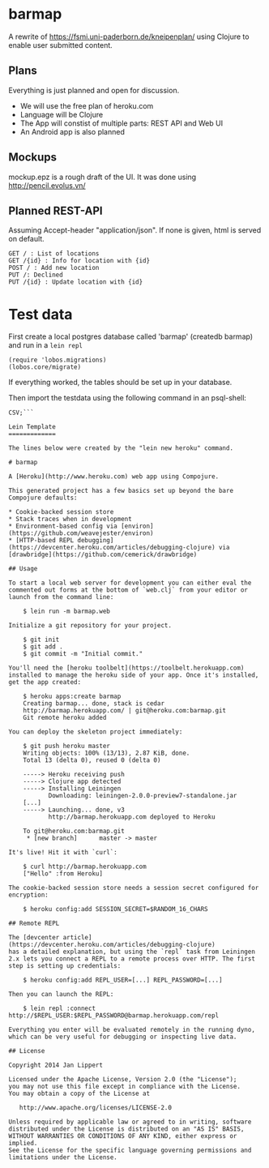 barmap
======

A rewrite of https://fsmi.uni-paderborn.de/kneipenplan/ using Clojure to enable user submitted content.

Plans
-----

Everything is just planned and open for discussion.

 * We will use the free plan of heroku.com
 * Language will be Clojure
 * The App will constist of multiple parts: REST API and Web UI
 * An Android app is also planned

Mockups
-------

mockup.epz is a rough draft of the UI. It was done using http://pencil.evolus.vn/

Planned REST-API
----------------
Assuming Accept-header "application/json". If none is given, html is 
served on default. 

```
GET / : List of locations
GET /{id} : Info for location with {id}
POST / : Add new location
PUT /: Declined
PUT /{id} : Update location with {id}
```

Test data
=========

First create a local postgres database called 'barmap' (createdb 
barmap) and run in a ```lein repl```
```
(require 'lobos.migrations)
(lobos.core/migrate)
```
If everything worked, the tables should be set up in your database.

Then import the testdata using the following command in an psql-shell:
```COPY places (name, lat,lon,url, special, description) FROM STDIN WITH DELIMITER ',' QUOTE '"' 
CSV;```

Lein Template
=============

The lines below were created by the "lein new heroku" command.

# barmap

A [Heroku](http://www.heroku.com) web app using Compojure.

This generated project has a few basics set up beyond the bare Compojure defaults:

* Cookie-backed session store
* Stack traces when in development
* Environment-based config via [environ](https://github.com/weavejester/environ)
* [HTTP-based REPL debugging](https://devcenter.heroku.com/articles/debugging-clojure) via [drawbridge](https://github.com/cemerick/drawbridge)

## Usage

To start a local web server for development you can either eval the
commented out forms at the bottom of `web.clj` from your editor or
launch from the command line:

    $ lein run -m barmap.web

Initialize a git repository for your project.

    $ git init
    $ git add .
    $ git commit -m "Initial commit."

You'll need the [heroku toolbelt](https://toolbelt.herokuapp.com)
installed to manage the heroku side of your app. Once it's installed,
get the app created:

    $ heroku apps:create barmap
    Creating barmap... done, stack is cedar
    http://barmap.herokuapp.com/ | git@heroku.com:barmap.git
    Git remote heroku added

You can deploy the skeleton project immediately:

    $ git push heroku master
    Writing objects: 100% (13/13), 2.87 KiB, done.
    Total 13 (delta 0), reused 0 (delta 0)

    -----> Heroku receiving push
    -----> Clojure app detected
    -----> Installing Leiningen
           Downloading: leiningen-2.0.0-preview7-standalone.jar
    [...]
    -----> Launching... done, v3
           http://barmap.herokuapp.com deployed to Heroku

    To git@heroku.com:barmap.git
     * [new branch]      master -> master

It's live! Hit it with `curl`:

    $ curl http://barmap.herokuapp.com
    ["Hello" :from Heroku]

The cookie-backed session store needs a session secret configured for encryption:

    $ heroku config:add SESSION_SECRET=$RANDOM_16_CHARS

## Remote REPL

The [devcenter article](https://devcenter.heroku.com/articles/debugging-clojure)
has a detailed explanation, but using the `repl` task from Leiningen
2.x lets you connect a REPL to a remote process over HTTP. The first
step is setting up credentials:

    $ heroku config:add REPL_USER=[...] REPL_PASSWORD=[...]

Then you can launch the REPL:

    $ lein repl :connect http://$REPL_USER:$REPL_PASSWORD@barmap.herokuapp.com/repl

Everything you enter will be evaluated remotely in the running dyno,
which can be very useful for debugging or inspecting live data.

## License

Copyright 2014 Jan Lippert

Licensed under the Apache License, Version 2.0 (the "License");
you may not use this file except in compliance with the License.
You may obtain a copy of the License at

   http://www.apache.org/licenses/LICENSE-2.0

Unless required by applicable law or agreed to in writing, software
distributed under the License is distributed on an "AS IS" BASIS,
WITHOUT WARRANTIES OR CONDITIONS OF ANY KIND, either express or implied.
See the License for the specific language governing permissions and
limitations under the License.
